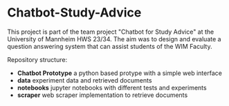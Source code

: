 # Chatbot-Study-Advice

This project is part of the team project "Chatbot for Study Advice" at the University of Mannheim HWS 23/34. The aim was to design and evaluate a question answering system that can assist students of the WIM Faculty. 

Repository structure:
* **Chatbot Prototype** a python based protype with a simple web interface
* **data** experiment data and retrieved documents
* **notebooks** jupyter notebooks with different tests and experiments
* **scraper** web scraper implementation to retrieve documents